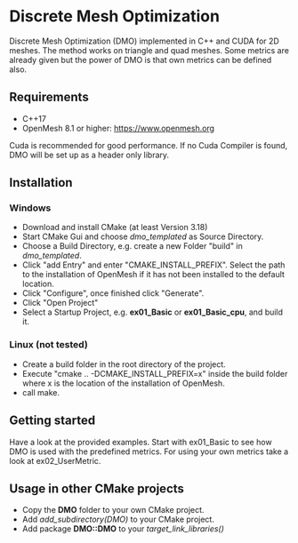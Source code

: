 # Discrete Mesh Optimization

Discrete Mesh Optimization (DMO) implemented in C++ and CUDA for 2D meshes. The method works on triangle and quad meshes. Some metrics are already given but the power of DMO is that own metrics can be defined also.

## Requirements
- C++17
- OpenMesh 8.1 or higher: https://www.openmesh.org

Cuda is recommended for good performance. If no Cuda Compiler is found, DMO will be set up as a header only library.

## Installation

### Windows
- Download and install CMake (at least Version 3.18)
- Start CMake Gui and choose *dmo_templated* as Source Directory.
- Choose a Build Directory, e.g. create a new Folder "build" in *dmo_templated*.
- Click "add Entry" and enter "CMAKE_INSTALL_PREFIX". Select the path to the installation of OpenMesh if it has not been installed to the default location.
- Click "Configure", once finished click "Generate".
- Click "Open Project"
- Select a Startup Project, e.g. **ex01_Basic** or **ex01_Basic_cpu**, and build it.

### Linux (not tested)
- Create a build folder in the root directory of the project.
- Execute "cmake .. -DCMAKE_INSTALL_PREFIX=x" inside the build folder where x is the location of the installation of OpenMesh.
- call make.

## Getting started
Have a look at the provided examples. Start with ex01_Basic to see how DMO is used with the predefined metrics. For using your own metrics take a look at ex02_UserMetric.

## Usage in other CMake projects
- Copy the **DMO** folder to your own CMake project.
- Add *add_subdirectory(DMO)* to your CMake project.
- Add package **DMO::DMO** to your *target_link_libraries()*